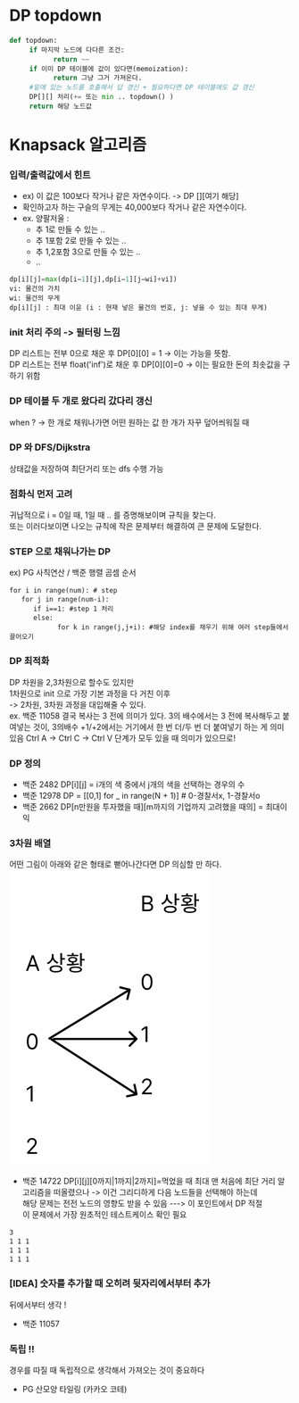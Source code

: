 # DP topdown

```python
def topdown:
     if 마지막 노드에 다다른 조건:
           return ~~
     if 이미 DP 테이블에 값이 있다면(memoization):
           return 그냥 그거 가져온다.
     #밑에 있는 노드를 호출해서 답 갱신 + 필요하다면 DP 테이블에도 값 갱신
     DP[][] 처리(+= 또는 min .. topdown() )
     return 해당 노드값
```

# Knapsack 알고리즘
### 입력/출력값에서 힌트
- ex) 이 값은 100보다 작거나 같은 자연수이다. -> DP [][여기 해당]
- 확인하고자 하는 구슬의 무게는 40,000보다 작거나 같은 자연수이다.
- ex. 양팔저울 : 
  - 추 1로 만들 수 있는 ..
  - 추 1포함 2로 만들 수 있는 ..
  - 추 1,2포함 3으로 만들 수 있는 ..
  - ..

```python
dp[i][j]=max(dp[i−1][j],dp[i−1][j−wi]+vi])
vi: 물건의 가치
wi: 물건의 무게
dp[i][j] : 최대 이윤 (i : 현재 넣은 물건의 번호, j: 넣을 수 있는 최대 무게)
```

### init 처리 주의 -> 필터링 느낌
DP 리스트는 전부 0으로 채운 후 DP[0][0] = 1 -> 이는 가능을 뜻함.    
DP 리스트는 전부 float('inf')로 채운 후 DP[0][0]=0 -> 이는 필요한 돈의 최솟값을 구하기 위함

### DP 테이블 두 개로 왔다리 갔다리 갱신
when ? -> 한 개로 채워나가면 어떤 원하는 값 한 개가 자꾸 덮어씌워질 때

### DP 와 DFS/Dijkstra
상태값을 저장하여 최단거리 또는 dfs 수행 가능

### 점화식 먼저 고려
귀납적으로 i = 0일 때, 1일 때 .. 를 증명해보이며 규칙을 찾는다.   
또는 이러다보이면 나오는 규칙에 작은 문제부터 해결하여 큰 문제에 도달한다.

### STEP 으로 채워나가는 DP
ex) PG 사칙연산 / 백준 행렬 곰셈 순서   
```
for i in range(num): # step
   for j in range(num-i):
      if i==1: #step 1 처리
      else:
            for k in range(j,j+i): #해당 index를 채우기 위해 여러 step들에서 끌어오기

```      

### DP 최적화
DP 차원을 2,3차원으로 할수도 있지만   
1차원으로 init 으로 가장 기본 과정을 다 거친 이후   
-> 2차원, 3차원 과정을 대입해줄 수 있다.   
ex. 백준 11058
결국 복사는 3 전에 의미가 있다.
3의 배수에서는 3 전에 복사해두고 붙여넣는 것이, 3의배수 +1/+2에서는 거기에서 한 번 더/두 번 더 붙여넣기 하는 게 의미있음
Ctrl A -> Ctrl C -> Ctrl V 단계가 모두 있을 때 의미가 있으므로!


### DP 정의
- 백준 2482
DP[i][j] = i개의 색 중에서 j개의 색을 선택하는 경우의 수
- 백준 12978
DP = [[0,1] for _ in range(N + 1)] # 0-경찰서x, 1-경찰서o
- 백준 2662
DP[n만원을 투자했을 때][m까지의 기업까지 고려했을 때의] = 최대이익

### 3차원 배열
어떤 그림이 아래와 같은 형태로 뻗어나간다면 DP 의심할 만 하다.
![img.png](img.png)
- 백준 14722
DP[i][j][0까지|1까지|2까지]=먹었을 때 최대
맨 처음에 최단 거리 알고리즘을 떠올렸으나 -> 이건 그리디하게 다음 노드들을 선택해야 하는데   
해당 문제는 전전 노드의 영향도 받을 수 있음 ---> 이 포인트에서 DP 적절   
이 문제에서 가장 원초적인 테스트케이스 확인 필요
```
3
1 1 1
1 1 1
1 1 1
```

### [IDEA] 숫자를 추가할 때 오히려 뒷자리에서부터 추가 
뒤에서부터 생각 !
- 백준 11057

### 독립 !!
경우를 따질 때 독립적으로 생각해서 가져오는 것이 중요하다 
- PG 산모양 타일링 (카카오 코테)